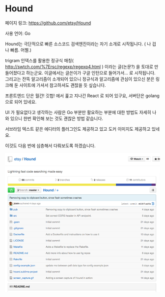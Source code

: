 # Hound

페이지 링크: https://github.com/etsy/Hound

사용 언어: Go

Hound는 극단적으로 빠른 소스코드 검색엔진이라는 자기 소개로 시작됩니다. ( 나 겁나 빠름. 어쩔.) 

trigram 인덱스를 활용한 정규식 매칭( http://swtch.com/%7Ersc/regexp/regexp4.html ) 이라는 글(논문?) 을 토대로 만들어졌다고 하는군요. 이글에서는 글쓴이가 구글 인턴으로 들어가서… 로 시작됩니다. 그리고는 잔뜩 알고리즘이 소개되어 있으니 정규식과 알고리즘에 관심이 있으신 분은 링크해 둔 사이트에 가셔서 참고하셔도 괜찮을 듯 싶습니다.

프론트엔드 단은 월간! 깃헙! 에서 훑고 지나간 React 로 되어 있구요, 서버단은 golang으로 되어 있네요.

UI 가 필요없다고 생각하는 사람은 Go 부분만 활요하는 부분에 대한 방법도 자세히 나와 있으니 한번 확인해 보는 것도 괜찮은 방법 같습니다.

서브라임 텍스트 같은 에디터의 플러그인도 제공하고 있고 도커 이미지도 제공하고 있네요.

이것도 다음 번에 심층해서 다뤄보도록 하겠습니다.

![이미지1](img/002$08.png)
